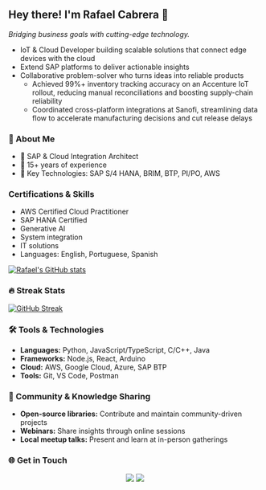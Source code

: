 ## Hey there! I'm **Rafael Cabrera** 👋
*Bridging business goals with cutting-edge technology.*

- IoT & Cloud Developer building scalable solutions that connect edge devices with the cloud
- Extend SAP platforms to deliver actionable insights
- Collaborative problem-solver who turns ideas into reliable products
  - Achieved 99%+ inventory tracking accuracy on an Accenture IoT rollout, reducing manual reconciliations and boosting supply-chain reliability
  - Coordinated cross-platform integrations at Sanofi, streamlining data flow to accelerate manufacturing decisions and cut release delays

### 🌟 About Me

- 💼 SAP & Cloud Integration Architect
- 📅 15+ years of experience
- 🔧 Key Technologies: SAP S/4 HANA, BRIM, BTP, PI/PO, AWS

### Certifications & Skills

- AWS Certified Cloud Practitioner
- SAP HANA Certified
- Generative AI
- System integration
- IT solutions
- Languages: English, Portuguese, Spanish

[![Rafael's GitHub stats](https://github-readme-stats.vercel.app/api?username=meirarc&include_all_commits=true&count_private=true)](https://github.com/meirarc/github-readme-stats)

### 🔥 Streak Stats

[![GitHub Streak](https://github-readme-streak-stats.herokuapp.com?user=meirarc)](https://git.io/streak-stats)

### 🛠️ Tools & Technologies

- **Languages:** Python, JavaScript/TypeScript, C/C++, Java
- **Frameworks:** Node.js, React, Arduino
- **Cloud:** AWS, Google Cloud, Azure, SAP BTP
- **Tools:** Git, VS Code, Postman

### 🤝 Community & Knowledge Sharing

- **Open-source libraries:** Contribute and maintain community-driven projects
- **Webinars:** Share insights through online sessions
- **Local meetup talks:** Present and learn at in-person gatherings

### 🌐 Get in Touch
<div align="center">
  <a href="mailto:tokay_salmons.02@icloud.com"><img src="https://img.shields.io/badge/-Gmail-%23333?style=for-the-badge&logo=gmail&logoColor=white" target="_blank"></a>
  <a href="https://www.linkedin.com/in/rafael-m-cabrera/" target="_blank"><img src="https://img.shields.io/badge/-LinkedIn-%230077B5?style=for-the-badge&logo=linkedin&logoColor=white" target="_blank"></a>
</div>
